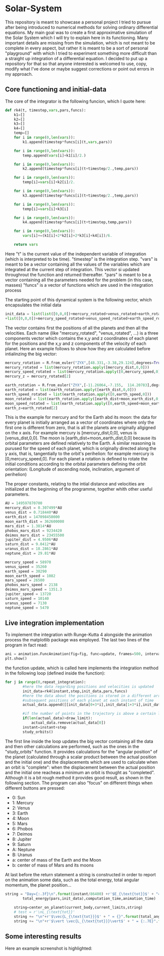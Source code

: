 # Solar-System
This repository is meant to showcase a personal project I tried to pursue after being introduced to numerical methods for solving ordinary differential equations. My main goal was to create a first approximative simulation of the Solar System which I will try to explain here in its functioning. Many important details are missing from the simulation, which is not meant to be complete in every aspect, but rather it is meant to be a sort of personal "playground" with which I tried to experiment something more difficult than a straight up integration of a differential equation. I decided to put up a repository for that so that anyone interested is welcomed to use, copy, modify what I've done or maybe suggest corrections or point out errors in my approach. 

## Core functioning and initial-data
The core of the integrator is the following funcion, which I quote here:
```python
def rk4(t, timestep,vars,pars,funcs):
    k1=[]
    k2=[]
    k3=[]
    k4=[]
    temp=[]
    for i in range(0,len(vars)):
        k1.append(timestep*funcs[i](t,vars,pars))

    for i in range(0,len(vars)):
        temp.append(vars[i]+k1[i]/2.)

    for i in range(0,len(vars)):
        k2.append(timestep*funcs[i](t+timestep/2.,temp,pars))

    for i in range(0,len(vars)):
        temp[i]=vars[i]+k2[i]/2.

    for i in range(0,len(vars)):
        k3.append(timestep*funcs[i](t+timestep/2.,temp,pars))

    for i in range(0,len(vars)):
        temp[i]=vars[i]+k3[i]

    for i in range(0,len(vars)):
        k4.append(timestep*funcs[i](t+timestep,temp,pars))

    for i in range(0,len(vars)):
        vars[i]+=(k1[i]+2*k2[i]+2*k3[i]+k4[i])/6.

    return vars
```
Here "t" is the current value of the independent variable of integration (which is interpreted to be time). 
"timestep" is the integration step.
"vars" is meant to be a vector containing all the values of the variables which are integrated at the current step of integration. This vector si updated throughrout the function and returned thereafter.
"pars" is meant to be a vector containing all the parameters needed for the problem (in this case, masses)
"funcs" is a vector of functions which are used in the integration process

The starting point of this dynamical system is the following vector, which encapsulates the initial data
```python
init_data = list(list([0,0,0])+mercury_rotated+venus_rotated+earth_rotated+moon_rotated+mars_rotated+phobos_rotated+deimos_rotated+jupiter_rotated+saturn_rotated+uranus_rotated+neptune_rotated
+list([0,0,0])+mercury_speed_rotated+venus_speed_rotated+earth_speed_rotated+moon_speed_rotated+mars_speed_rotated+phobos_speed_rotated+deimos_speed_rotated+jupiter_speed_rotated+saturn_speed_rotated+uranus_speed_rotated+neptune_speed_rotated)
```
The vector contains first the positions of all the planets and then all the velocities. Each name (like "mercury_rotated", "venus_rotated", ...) is a three components vector which contains the x,y and z coordinates of each planet for the positions and the x,y and z components of the velocity of each planet. Here an example follows to show how they are calculated before intialinzing the big vector:

```python
mercury_rotation = R.from_euler("ZYX",[48.331,-3.38,29.124],degrees=True)
mercury_rotated = list(mercury_rotation.apply([mercury_dist,0,0]))
mercury_speed_rotated = list(mercury_rotation.apply([0,mercury_speed,0]))
mercury_z = mercury_rotated[2]
```
```python
earth_rotation = R.from_euler("ZYX",[-11.26064,-7.155,	114.20783],degrees=True)
earth_rotated = list(earth_rotation.apply([earth_dist,0,0]))
earth_speed_rotated = list(earth_rotation.apply([0,earth_speed,0]))
moon_rotated = list(earth_rotation.apply([earth_dist+moon_earth_dist,0,0]))
moon_speed_rotated = list(earth_rotation.apply([0,earth_speed+moon_earth_speed,0]))
earth_z=earth_rotated[2]
```
This is the example for mercury and for the Earth abd its moon: the data for every planet is initially arranged as a vector of coordinates where only the first one is different from zero, that is all the planets are originally allgigned on the x axis. For example mercury is [mercury_dist,0,0], venus is [venus_dist,0,0]. The moon is [earth_dist+moon_earth_dist,0,0] because its orbital parameters are defined relatively to the Earth. A similar reasoning is purused for the speed of each planet, which is originally directed along the y axis, that is, tangentially to the orbit's perihelion: for example mercury is [0,mercury_speed,0]. 
For each planet a rotation is defined to rotate the initial conditions according to the orbital parameters defining the orbit orientation: (Longitude of ascending node, inclination, argument of perihelion)

The proper constants, relating to the intial distance and velocities are initialized at the beginning of the programme, together whith other useful parameters.
```python
AU = 149597870700
mercury_dist = 0.307499*AU
venus_dist = 0.718440*AU
earth_dist = 147098450000
moon_earth_dist = 362600000
mars_dist = 1.3814*AU
phobos_mars_dist = 9234420
deimos_mars_dist = 23455500
jupiter_dist = 4.9506*AU
saturn_dist = 9.0412*AU
uranus_dist = 18.2861*AU
neptune_dist = 29.81*AU

mercury_speed = 58970
venus_speed = 35260
earth_speed = 30290
moon_earth_speed = 1082
mars_speed = 26500
phobos_mars_speed = 2138
deimos_mars_speed = 1351.3
jupiter_speed = 13720
saturn_speed = 10140
uranus_speed = 7130
neptune_speed = 5470
```

## Live integration implementation
To implement the integration with Runge-Kutta 4 alongside the animation process the matplotlib package was employed. The last two lines of the program in fact read:
```python
ani = animation.FuncAnimation(fig=fig, func=update, frames=500, interval=1)
plt.show()
```
the function update, which is called here implements the integration method in the following loop (defined inside the function):
```python
for j in range(0,repeat_integration):
        #here the data regarding positions and velocities is updated
        init_data=rk4(instant,step,init_data,pars,funcs)
        #here the data about the positions is stored in a different array, which keeps tracks of the trajectories, that is the
        #subsequent positions of each planet at each instant of time
        actual_data.append([[init_data[0+3*i],init_data[1+3*i],init_data[2+3*i]].copy() for i in range(0,number_of_bodies)])

        #if the number of points in the trajectory is above a certain limit the first one is removed
        if(len(actual_data)>draw_limit):
            actual_data.remove(actual_data[0])
        instant=instant+step
        study_orbits()
```
The first line inside the loop updates the big vector containing all the data and then other calculations are performed, such as the ones in the "study_orbits" function. It provides calculations for the "angular position" of the planet (calculated through a scalar product between the actual position and the initial one) and the displacements which are used to calculate when an orbit is "complete": when the displacement between the actual position and the initial one reacheas a minimum an orbit is thought as "completed". Although it is a bit rough method it provides good result, as shown in the following section.
The program can also "focus" on different things when different buttons are pressed:
+ 0: Sun
+ 1: Mercury
+ 2: Venus
+ 3: Earth
+ 4: Moon
+ 5: Mars
+ 6: Phobos
+ 7: Deimos
+ 8: Jupiter
+ 9: Saturn
+ A: Neptune
+ B: Uranus
+ a: center of mass of the Earth and the Moon
+ b: center of mass of Mars and its moons

At last before the return statement a string is constructed in order to report on the animation some data, such as the total energy, total angular momentum, the planet position...

```python
string = "Day={:.3f}\n".format(instant/86400) +r'$E_{\text{tot}}$' + "={:.5E}\nComputation time={:.3f}s, Animation time={:.3f}s".format(
        total_energy(pars,init_data),computation_time,animation_time)
    
    string=center_on_planet(current_body,current_limits,string)
    # test = r'\nL_{\text{tot}}'
    string += "\n"+r'$\vec{L_{\text{tot}}}$' + " = {}".format(total_angular_momentum())
    string += "\n"+r'$\vert \vec{L_{\text{tot}}}\vert$' + " = {:.7E}".format(np.linalg.norm(total_angular_momentum()))
```
## Some interesting results
Here an example screenshot is highlighted:
